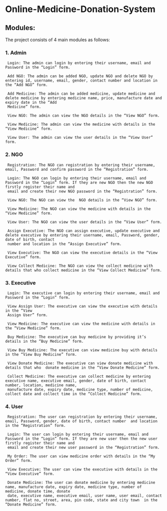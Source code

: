 # Online-Medicine-Donation-System

## Modules: 

The project consists of 4 main modules as follows:

### 1. Admin
   
     Login: The admin can login by entering their username, email and Password in the “Login” form.
 
     Add NGO: The admin can be added NGO, update NGO and delete NGO by entering id, username, email, gender, contact number and location in the “Add NGO” form.
 
     Add Medicine: The admin can be added medicine, update medicine and delete medicine by entering medicine name, price, manufacture date and expiry date in the “Add 
     Medicine” form.
     
     View NGO: The admin can view the NGO details in the “View NGO” form.
 
     View Medicine: The admin can view the medicine with details in the “View Medicine” form.
 
     View User: The admin can view the user details in the “View User” form.

### 2. NGO
   
     Registration: The NGO can registration by entering their username, email, Password and confirm password in the “Registration” form.
   
     Login: The NGO can login by entering their username, email and Password in the “Login” form. If they are new NGO then the new NGO firstly register their name and 
     email and create their new NGO password in the “Registration” form.
   
     View NGO: The NGO can view the  NGO details in the “View NGO” form.
   
     View Medicine: The NGO can view the medicine with details in the “View Medicine” form.
   
     View User: The NGO can view the user details in the “View User” form.
   
     Assign Executive: The NGO can assign executive, update executive and delete executive by entering their username, email, Password, gender, date of birth, contact
     number and location in the “Assign Executive” form.
   
     View Executive: The NGO can view the executive details in the “View Executive” form.
   
     View Collect Medicine: The NGO can view the collect medicine with details that who collect medicine in the “View Collect Medicine” form.

### 3. Executive
   
     Login: The executive can login by entering their username, email and Password in the “Login” form.
   
     View Assign User: The executive can view the executive with details in the “View 
     Assign User” form.
   
     View Medicine: The executive can view the medicine with details in the “View Medicine” form.
   
     Buy Medicine: The executive can buy medicine by providing it’s details in the “Buy Medicine” form.
   
     View Buy Medicine: The executive can view medicine buy with details in the “View Buy Medicine” form.
   
     View Donate Medicine: The executive can view donate medicine with details that who  donate medicine in the “View Donate Medicine” form.
   
     Collect Medicine: The executive can collect medicine by entering executive name, executive email, gender, date of birth, contact number, location, medicine name, 
     manufacture date, expiry date, medicine type, number of medicine, collect date and collect time in the “Collect Medicine” form.

### 4. User
   
     Registration: The user can registration by entering their username, email, Password, gender, date of birth, contact number  and location in the “Registration” form.
   
     Login: The user can login by entering their username, email and Password in the “Login” form. If they are new user then the new user firstly register their name and 
     email and create their new user password in the “Registration” form.
   
     My Order: The user can view medicine order with details in the “My Order” form.
   
     View Executive: The user can view the executive with details in the “View Executive” form.
   
     Donate Medicine: The user can donate medicine by entering medicine name, manufacture date, expiry date, medicine type, number of medicine, donate time, donate 
     date, executive name, executive email, user name, user email, contact number, flat no, street, area, pin code, state and city town  in the “Donate Medicine” form.


